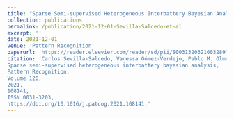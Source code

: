 ```yaml
---
title: "Sparse Semi-supervised Heterogeneous Interbattery Bayesian Analysis"
collection: publications
permalink: /publication/2021-12-01-Sevilla-Salcedo-et-al
excerpt: ''
date: 2021-12-01
venue: 'Pattern Recognition'
paperurl: 'https://reader.elsevier.com/reader/sd/pii/S0031320321003289?token=A35FE903D8F6D7C61D4E2A3D3580F3624FF3F716525F35A1869FBEA8FBDEA308A8B70130E0882C1193625E0473D86A03&originRegion=eu-west-1&originCreation=20220330124713'
citation: 'Carlos Sevilla-Salcedo, Vanessa Gómez-Verdejo, Pablo M. Olmos,
Sparse semi-supervised heterogeneous interbattery bayesian analysis,
Pattern Recognition,
Volume 120,
2021,
108141,
ISSN 0031-3203,
https://doi.org/10.1016/j.patcog.2021.108141.'
---
```


